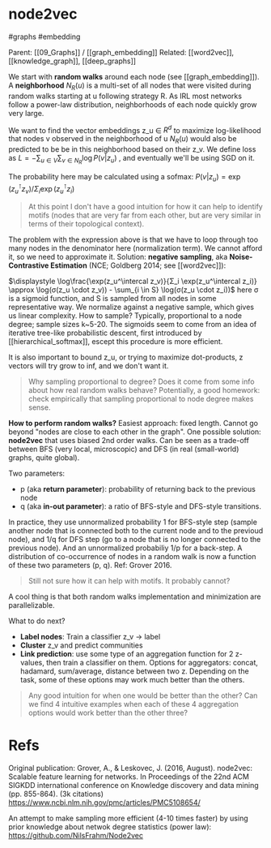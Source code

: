 # node2vec

#graphs #embedding

Parent: [[09_Graphs]] / [[graph_embedding]]
Related: [[word2vec]], [[knowledge_graph]], [[deep_graphs]]


We start with **random walks** around each node (see [[graph_embedding]]). A **neighborhood** $N_R(u)$ is a multi-set of all nodes that were visited during random walks starting at u following strategy R. As IRL most networks follow a power-law distribution, neighborhoods of each node quickly grow very large.

We want to find the vector embeddings z_u ∈ $R^d$ to maximize log-likelihood that nodes v observed in the neighborhood of u $N_R(u)$ would also be predicted to be be in this neighborhood based on their z_v. We define loss as $\displaystyle L = - \sum_{u ∈ V} \sum_{v ∈ N_R} \log P(v|z_u)$ , and eventually we'll be using SGD on it.

The probability here may be calculated using a sofmax: $P(v|z_u) = \exp(z_u^\intercal z_v) / Σ_i \exp(z_u^\intercal z_i)$

> At this point I don't have a good intuition for how it can help to identify motifs (nodes that are very far from each other, but are very similar in terms of their topological context).

The problem with the expression above is that we have to loop through too many nodes in the denominator here (normalization term). We cannot afford it, so we need to approximate it. Solution: **negative sampling**, aka **Noise-Contrastive Estimation** (NCE; Goldberg 2014; see [[word2vec]]):

$\displaystyle \log\frac{\exp(z_u^\intercal z_v)}{Σ_i \exp(z_u^\intercal z_i)} \approx \log(σ(z_u \cdot z_v)) - \sum_{i \in S} \log(σ(z_u \cdot z_i))$ 
here σ is a sigmoid function, and S is sampled from all nodes in some representative way. We normalize against a negative sample, which gives us linear complexity. How to sample? Typically, proportional to a node degree; sample sizes k~5-20. The sigmoids seem to come from an idea of iterative tree-like probabilistic descent, first introduced by [[hierarchical_softmax]], escept this procedure is more efficient.

It is also important to bound z_u, or trying to maximize dot-products, z vectors will try grow to inf, and we don't want it.

> Why sampling proportional to degree? Does it come from some info about how real random walks behave? Potentially, a good homework: check empirically that sampling proportional to node degree makes sense.

**How to perform random walks?** Easiest approach: fixed length. Cannot go beyond "nodes are close to each other in the graph". One possible solution: **node2vec** that uses biased 2nd order walks. Can be seen as a trade-off between BFS (very local, microscopic) and DFS (in real (small-world) graphs, quite global).

Two parameters:
* p (aka **return parameter**): probability of returning back to the previous node
* q (aka **in-out parameter**): a ratio of BFS-style and DFS-style transitions. 

In practice, they use unnormalized probability 1 for BFS-style step (sample another node that is connected both to the current node and to the previoud node), and 1/q for DFS step (go to a node that is no longer connected to the previous node). And an unnormalized probabiliy 1/p for a back-step. A distribution of co-occurrence of nodes in a random walk is now a function of these two parameters (p, q). Ref: Grover 2016.

> Still not sure how it can help with motifs. It probably cannot?

A cool thing is that both random walks implementation and minimization are parallelizable.

What to do next?
* **Label nodes**: Train a classifier z_v → label
* **Cluster** z_v and predict communities
* **Link prediction**: use some type of an aggregation function for 2 z-values, then train a classifier on them. Options for aggregators: concat, hadamard, sum/average, distance between two z. Depending on the task, some of these options may work much better than the others.

> Any good intuition for when one would be better than the other? Can we find 4 intuitive examples when each of these 4 aggregation options would work better than the other three?

# Refs

Original publication:
Grover, A., & Leskovec, J. (2016, August). node2vec: Scalable feature learning for networks. In Proceedings of the 22nd ACM SIGKDD international conference on Knowledge discovery and data mining (pp. 855-864). (3k citations)
https://www.ncbi.nlm.nih.gov/pmc/articles/PMC5108654/

An attempt to make sampling more efficient (4-10 times faster) by using prior knowledge about netwok degree statistics (power law):
https://github.com/NilsFrahm/Node2vec